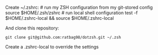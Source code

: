 Create ~/.zshrc:
    # run my ZSH configuration from my git-stored config
    source $HOME/.zsh/zshrc
    # run local shell configuration
    test -f $HOME/.zshrc-local && source $HOME/.zshrc-local

And clone this repository:

    git clone git@github.com:ratbag98/dotzsh.git ~/.zsh

Create a .zshrc-local to override the settings
